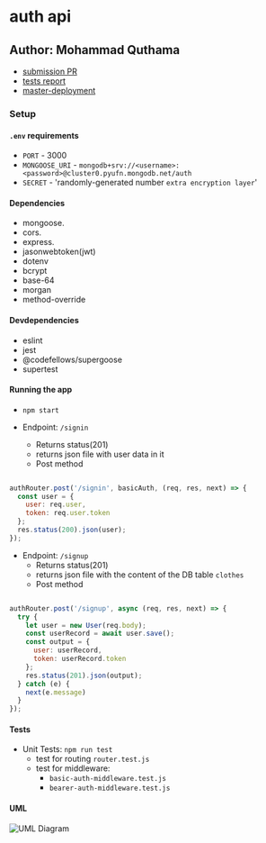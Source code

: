 # auth api

## Author: Mohammad Quthama

- [submission PR](https://github.com/mohammad-qethama/auth-api/pull/1)
- [tests report](https://github.com/mohammad-qethama/auth-api/actions)
- [master-deployment](https://api-food-clothes.herokuapp.com/)

### Setup

#### `.env` requirements

- `PORT` - 3000
- `MONGOOSE_URI` - `mongodb+srv://<username>:<password>@cluster0.pyufn.mongodb.net/auth`
- `SECRET`  - 'randomly-generated number `extra encryption layer`'

#### Dependencies

- mongoose.
- cors.
- express.
- jasonwebtoken(jwt)
- dotenv
- bcrypt
- base-64
- morgan
- method-override

#### Devdependencies

- eslint
- jest
- @codefellows/supergoose
- supertest

#### Running the app

- `npm start`

- Endpoint: `/signin`
  - Returns status(201)
  - returns json file with user data in it
  - Post method

```JavaScript

authRouter.post('/signin', basicAuth, (req, res, next) => {
  const user = {
    user: req.user,
    token: req.user.token
  };
  res.status(200).json(user);
});


```

- Endpoint: `/signup`
  - Returns status(201)
  - returns json file with the content of the DB table `clothes`
  - Post method

```JavaScript

authRouter.post('/signup', async (req, res, next) => {
  try {
    let user = new User(req.body);
    const userRecord = await user.save();
    const output = {
      user: userRecord,
      token: userRecord.token
    };
    res.status(201).json(output);
  } catch (e) {
    next(e.message)
  }
});

```

#### Tests

- Unit Tests: `npm run test`
  - test for routing `router.test.js`
  - test for middleware:
    - `basic-auth-middleware.test.js`
    - `bearer-auth-middleware.test.js`
  
#### UML

![UML Diagram](./uml.jpg)
